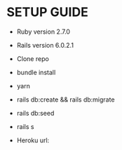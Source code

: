 # SETUP GUIDE

* Ruby version 2.7.0

* Rails version 6.0.2.1

* Clone repo

* bundle install

* yarn

* rails db:create && rails db:migrate

* rails db:seed

* rails s

* Heroku url: 
